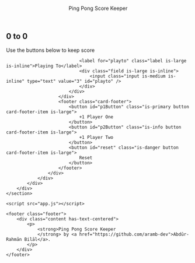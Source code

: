 <!DOCTYPE html>
<html lang="en">

<head>
    <meta charset="UTF-8" />
    <meta name="viewport" content="width=device-width, initial-scale=1.0" />
    <title>Score Keeper</title>
    <link rel="stylesheet" href="https://cdn.jsdelivr.net/npm/bulma@0.9.0/css/bulma.min.css" />
</head>

<body>
    <section class="section">
        <div class="container">
            <div class="columns">
                <div class="column is-half is-offset-one-quarter">
                    <div class="card">
                        <div class="card-image">
                            <figure class="image is-2by1">
                                <img src="https://images.unsplash.com/photo-1534158914592-062992fbe900?ixlib=rb-1.2.1&ixid=eyJhcHBfaWQiOjEyMDd9&auto=format&fit=crop&w=3784&q=80"
                                    alt="" />
                            </figure>
                        </div>
                        <header class="card-header">
                            <p class="card-header-title">Ping Pong Score Keeper</p>
                        </header>
                        <div class="card-content">
                            <div class="content">
                                <h1 class="title is-1">
                                    <span id="p1Display">0</span> to
                                    <span id="p2Display">0</span>
                                </h1>
                                <p class="subtitle">Use the buttons below to keep score</p>

                                <label for="playto" class="label is-large is-inline">Playing To</label>
                                <div class="field is-large is-inline">
                                    <input class="input is-medium is-inline" type="text" value="3" id="playto" />
                                </div>
                            </div>
                        </div>
                        <footer class="card-footer">
                            <button id="p1Button" class="is-primary button card-footer-item is-large">
                                +1 Player One
                            </button>
                            <button id="p2Button" class="is-info button card-footer-item is-large">
                                +1 Player Two
                            </button>
                            <button id="reset" class="is-danger button card-footer-item is-large">
                                Reset
                            </button>
                        </footer>
                    </div>
                </div>
            </div>
        </div>
    </section>

    <script src="app.js"></script>

    <footer class="footer">
        <div class="content has-text-centered">
            <p>
                <strong>Ping Pong Score Keeper
                </strong> by <a href="https://github.com/aramb-dev">Abdūr-Rahmān Bilāl</a>.
            </p>
        </div>
    </footer>
</body>

</html>
